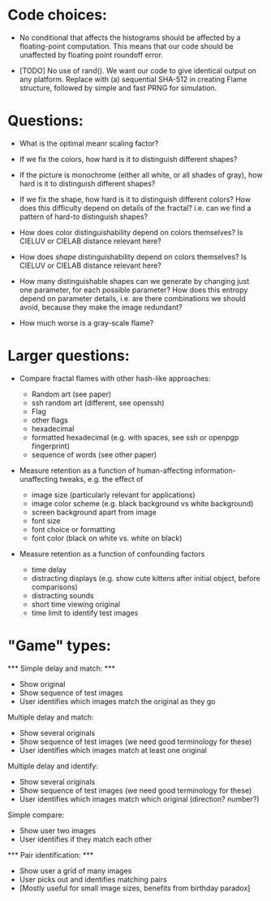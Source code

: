 Code choices:
============

* No conditional that affects the histograms should be affected by a
  floating-point computation.  This means that our code should be
  unaffected by floating point roundoff error.

* [TODO] No use of rand().  We want our code to give identical output
  on any platform.  Replace with (a) sequential SHA-512 in creating
  Flame structure, followed by simple and fast PRNG for simulation.


Questions:
=========

- What is the optimal meanr scaling factor?

- If we fix the colors, how hard is it to distinguish different shapes?

- If the picture is monochrome (either all white, or all shades of
  gray), how hard is it to distinguish different shapes?

- If we fix the shape, how hard is it to distinguish different colors?
  How does this difficulty depend on details of the fractal? i.e. can
  we find a pattern of hard-to distinguish shapes?

- How does color distinguishability depend on colors themselves? Is
  CIELUV or CIELAB distance relevant here?

- How does *shape* distinguishability depend on colors themselves? Is
  CIELUV or CIELAB distance relevant here?

- How many distinguishable shapes can we generate by changing just one
  parameter, for each possible parameter? How does this entropy depend
  on parameter details, i.e. are there combinations we should avoid,
  because they make the image redundant?

- How much worse is a gray-scale flame?

Larger questions:
================

* Compare fractal flames with other hash-like approaches:

  - Random art (see paper)
  - ssh random art (different, see openssh)
  - Flag
  - other flags
  - hexadecimal
  - formatted hexadecimal (e.g. with spaces, see ssh or openpgp
    fingerprint)
  - sequence of words (see other paper)

* Measure retention as a function of human-affecting
  information-unaffecting tweaks, e.g. the effect of

  - image size (particularly relevant for applications)
  - image color scheme (e.g. black background vs white background)
  - screen background apart from image
  - font size
  - font choice or formatting
  - font color (black on white vs. white on black)

* Measure retention as a function of confounding factors

  - time delay
  - distracting displays (e.g. show cute kittens after initial object,
    before comparisons)
  - distracting sounds
  - short time viewing original
  - time limit to identify test images

"Game" types:
============

*** Simple delay and match: ***
- Show original
- Show sequence of test images
- User identifies which images match the original as they go

Multiple delay and match:
- Show several originals
- Show sequence of test images (we need good terminology for these)
- User identifies which images match at least one original

Multiple delay and identify:
- Show several originals
- Show sequence of test images (we need good terminology for these)
- User identifies which images match which original (direction? number?)

Simple compare:
- Show user two images
- User identifies if they match each other

*** Pair identification: ***
- Show user a grid of many images
- User picks out and identifies matching pairs
- [Mostly useful for small image sizes, benefits from birthday paradox]
